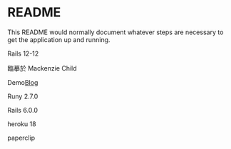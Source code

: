 # README

This README would normally document whatever steps are necessary to get the
application up and running.

Rails 12-12

臨摹於 Mackenzie Child

Demo[Blog](https://enigmatic-hamlet-15463.herokuapp.com/)

Runy 2.7.0 

Rails 6.0.0

heroku 18

paperclip 
